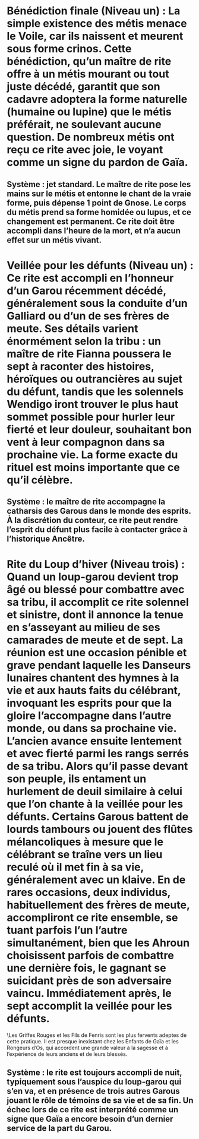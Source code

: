 # Bénédiction finale (Niveau un) : La simple existence des métis menace le Voile, car ils naissent et meurent sous forme crinos. Cette bénédiction, qu’un maître de rite offre à un métis mourant ou tout juste décédé, garantit que son cadavre adoptera la forme naturelle (humaine ou lupine) que le métis préférait, ne soulevant aucune question. De nombreux métis ont reçu ce rite avec joie, le voyant comme un signe du pardon de Gaïa.
## Système : jet standard. Le maître de rite pose les mains sur le métis et entonne le chant de la vraie forme, puis dépense 1 point de Gnose. Le corps du métis prend sa forme homidée ou lupus, et ce changement est permanent. Ce rite doit être accompli dans l’heure de la mort, et n’a aucun effet sur un métis vivant.

# Veillée pour les défunts (Niveau un) : Ce rite est accompli en l’honneur d’un Garou récemment décédé, généralement sous la conduite d’un Galliard ou d’un de ses frères de meute. Ses détails varient énormément selon la tribu : un maître de rite Fianna poussera le sept à raconter des histoires, héroïques ou outrancières au sujet du défunt, tandis que les solennels Wendigo iront trouver le plus haut sommet possible pour hurler leur fierté et leur douleur, souhaitant bon vent à leur compagnon dans sa prochaine vie. La forme exacte du rituel est moins importante que ce qu’il célèbre.
## Système : le maître de rite accompagne la catharsis des Garous dans le monde des esprits. À la discrétion du conteur, ce rite peut rendre l’esprit du défunt plus facile à contacter grâce à l’historique Ancêtre.

# Rite du Loup d’hiver (Niveau trois) : Quand un loup-garou devient trop âgé ou blessé pour combattre avec sa tribu, il accomplit ce rite solennel et sinistre, dont il annonce la tenue en s’asseyant au milieu de ses camarades de meute et de sept. La réunion est une occasion pénible et grave pendant laquelle les Danseurs lunaires chantent des hymnes à la vie et aux hauts faits du célébrant, invoquant les esprits pour que la gloire l’accompagne dans l’autre monde, ou dans sa prochaine vie. L’ancien avance ensuite lentement et avec fierté parmi les rangs serrés de sa tribu. Alors qu’il passe devant son peuple, ils entament un hurlement de deuil similaire à celui que l’on chante à la veillée pour les défunts. Certains Garous battent de lourds tambours ou jouent des flûtes mélancoliques à mesure que le célébrant se traîne vers un lieu reculé où il met fin à sa vie, généralement avec un klaive. En de rares occasions, deux individus, habituellement des frères de meute, accompliront ce rite ensemble, se tuant parfois l’un l’autre simultanément, bien que les Ahroun choisissent parfois de combattre une dernière fois, le gagnant se suicidant près de son adversaire vaincu. Immédiatement après, le sept accomplit la veillée pour les défunts.
\Les Griffes Rouges et les Fils de Fenris sont les plus fervents adeptes de cette pratique. Il est presque inexistant chez les Enfants de Gaïa et les Rongeurs d’Os, qui accordent une grande valeur à la sagesse et à l’expérience de leurs anciens et de leurs blessés.
## Système : le rite est toujours accompli de nuit, typiquement sous l’auspice du loup-garou qui s’en va, et en présence de trois autres Garous jouant le rôle de témoins de sa vie et de sa fin. Un échec lors de ce rite est interprété comme un signe que Gaïa a encore besoin d’un dernier service de la part du Garou.